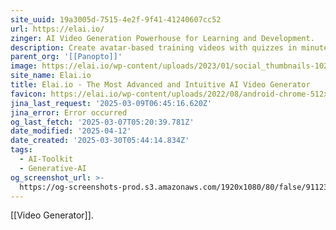```yaml
---
site_uuid: 19a3005d-7515-4e2f-9f41-41240607cc52
url: https://elai.io/
zinger: AI Video Generation Powerhouse for Learning and Development.
description: Create avatar-based training videos with quizzes in minutes.
parent_org: '[[Panopto]]'
image: https://elai.io/wp-content/uploads/2023/01/social_thumbnails-1024x502.png
site_name: Elai.io
title: Elai.io - The Most Advanced and Intuitive AI Video Generator
favicon: https://elai.io/wp-content/uploads/2022/08/android-chrome-512x512-1.png
jina_last_request: '2025-03-09T06:45:16.620Z'
jina_error: Error occurred
og_last_fetch: '2025-03-07T05:20:39.781Z'
date_modified: '2025-04-12'
date_created: '2025-03-30T05:44:14.834Z'
tags:
  - AI-Toolkit
  - Generative-AI
og_screenshot_url: >-
  https://og-screenshots-prod.s3.amazonaws.com/1920x1080/80/false/911239b13ca5fe22812a6c5f2a13a0669afe8b0073b6b08af27d16c1a9f04e84.jpeg
---
```



























































[[Video Generator]].
